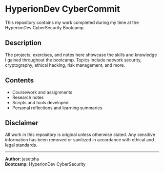 # HyperionDev CyberCommit

This repository contains my work completed during my time at the HyperionDev CyberSecurity Bootcamp.

## Description

The projects, exercises, and notes here showcase the skills and knowledge I gained throughout the bootcamp. Topics include network security, cryptography, ethical hacking, risk management, and more.

## Contents

- Coursework and assignments
- Research notes
- Scripts and tools developed
- Personal reflections and learning summaries

## Disclaimer

All work in this repository is original unless otherwise stated. Any sensitive information has been removed or sanitized in accordance with ethical and legal standards.

---

**Author:** jasetsha  
**Bootcamp:** HyperionDev CyberSecurity
